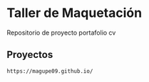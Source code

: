 # Taller de Maquetación

Repositorio de proyecto portafolio cv
## Proyectos

```
https://magupe09.github.io/
```
